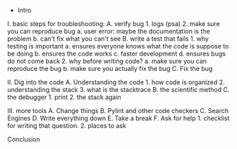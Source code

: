 * Intro

I. basic steps for troubleshooting:
   A. verify bug
      1. logs (psa)
      2. make sure you can reproduce bug
        a. user error: maybe the documentation is the problem
	b. can't fix what you can't see
   B. write a test that fails
      1. why testing is important
      	 a. ensures everyone knows what the code is suppose to be doing
	 b. ensures the code works
	 c. faster development
	 d. ensures bugs do not come back
      2. why before writing code?
      	 a. make sure you can reproduce the bug
	 b. make sure you actually fix the bug
   C. Fix the bug

II. Dig into the code
   A. Understanding the code
      1. how code is organized
      2. understanding the stack
      3. what is the stacktrace
   B. the scientific method
   C. the debugger
      1. print
      2. the stack again

III. more tools
   A. Change things
   B. Pylint and other code checkers
   C. Search Engines
   D. Write everything down
   E. Take a break
   F. Ask for help
      1. checklist for writing that question.
      2. places to ask

Conclusion
